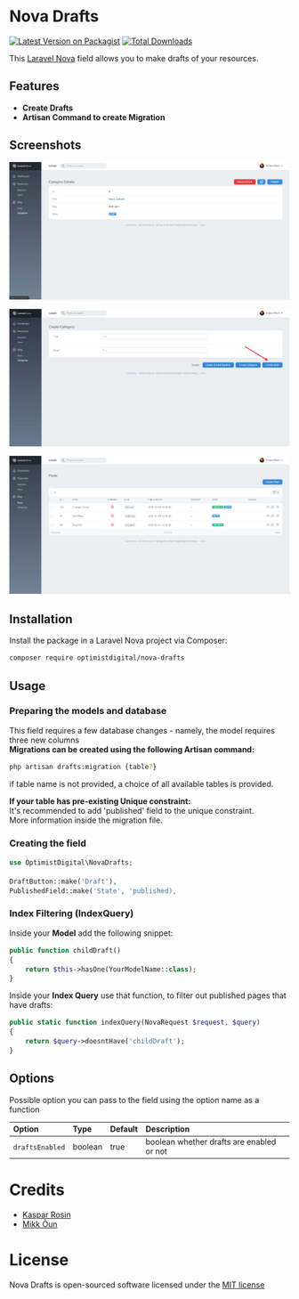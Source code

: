# Nova Drafts

[![Latest Version on Packagist](https://img.shields.io/packagist/v/optimistdigital/nova-drafts.svg?style=flat-square)](https://packagist.org/packages/optimistdigital/nova-drafts)
[![Total Downloads](https://img.shields.io/packagist/dt/optimistdigital/nova-drafts.svg?style=flat-square)](https://packagist.org/packages/optimistdigital/nova-drafts)

This [Laravel Nova](https://nova.laravel.com) field allows you to make drafts of your resources.

## Features

- **Create Drafts**
- **Artisan Command to create Migration**

## Screenshots

![Detail View](./docs/nova-drafts-details-view.png)

![Form View](./docs/nova-drafts-form-view.png)

![Index View](./docs/nova-drafts-index-view.png)

## Installation

Install the package in a Laravel Nova project via Composer:
```bash
composer require optimistdigital/nova-drafts
```

## Usage

### Preparing the models and database

This field requires a few database changes - namely, the model requires three new columns  
**Migrations can be created using the following Artisan command:**  
```bash
php artisan drafts:migration {table?}
```
if table name is not provided, a choice of all available tables is provided.

**If your table has pre-existing Unique constraint:**  
It's recommended to add 'published' field to the unique constraint.  
More information inside the migration file.

### Creating the field
```php
use OptimistDigital\NovaDrafts;

DraftButton::make('Draft'),
PublishedField::make('State', 'published),
```

### Index Filtering (IndexQuery)

Inside your **Model** add the following snippet:
```php
public function childDraft()
{
    return $this->hasOne(YourModelName::class);
}
```

Inside your **Index Query** use that function, to filter out published pages that have drafts: 
```php
public static function indexQuery(NovaRequest $request, $query)
{
    return $query->doesntHave('childDraft');
}
```

## Options

Possible option you can pass to the field using the option name as a function

| Option                   | Type    | Default   | Description                                                             | 
| :----------------------- | :------ | :-------- | :-----------------------------------------------------------------------|
| `draftsEnabled`          | boolean | true      | boolean whether drafts are enabled or not                               |


# Credits

- [Kaspar Rosin](https://github.com/kasparrosin)
- [Mikk Õun](https://github.com/mikkoun)

# License

Nova Drafts is open-sourced software licensed under the [MIT license](https://github.com/optimistdigital/nova-drafts/blob/master/LICENSE.md)


